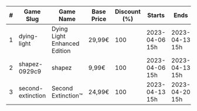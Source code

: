 |#|Game Slug|Game Name|Base Price|Discount (%)|Starts|Ends|
|---|---|---|---|---|---|---|
|1|dying-light|Dying Light Enhanced Edition|29,99€|100|2023-04-06 15h|2023-04-13 15h|
|2|shapez-0929c9|shapez|9,99€|100|2023-04-06 15h|2023-04-13 15h|
|3|second-extinction|Second Extinction™|24,99€|100|2023-04-13 15h|2023-04-20 15h|
